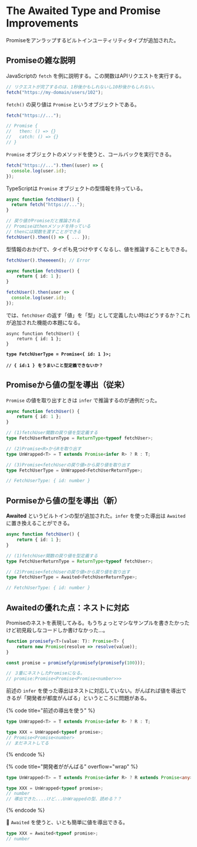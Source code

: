# The Awaited Type and Promise Improvements

Promiseをアンラップするビルトインユーティリティタイプが追加された。

## Promiseの雑な説明

JavaScriptの `fetch` を例に説明する。この関数はAPIリクエストを実行する。

```javascript
// リクエストが完了するのは、1秒後かもしれないし10秒後かもしれない。
fetch("https://my-domain/users/102");
```

`fetch()` の戻り値は `Promise` というオブジェクトである。

```javascript
fetch("https://...");

// Promise {
//   then: () => {}
//   catch: () => {}
// }
```

`Promise` オブジェクトのメソッドを使うと、コールバックを実行できる。

```javascript
fetch("https://...").then((user) => {
  console.log(user.id);
});
```

TypeScriptは `Promise` オブジェクトの型情報を持っている。

```typescript
async function fetchUser() {
  return fetch("https://...");
}

// 戻り値がPromiseだと推論される
// Promiseはthenメソッドを持っている
// thenには関数を渡すことができる
fetchUser().then(() => { ... });
```

型情報のおかげで、タイポも見つけやすくなるし、値を推論することもできる。

```typescript
fetchUser().theeeeen(); // Error
```

```typescript
async function fetchUser() {
    return { id: 1 };
}

fetchUser().then(user => {
  console.log(user.id);
});
```

では、`fetchUser` の返す「値」を「型」として定義したい時はどうするか？これが追加された機能の本題になる。

<pre class="language-typescript"><code class="lang-typescript">async function fetchUser() {
    return { id: 1 };
}

<strong>type FetchUserType = Promise&#x3C;{ id: 1 }>;
</strong><strong>
</strong><strong>// { id:1 } をうまいこと型定義できないか？</strong></code></pre>

## Promiseから値の型を導出（従来）

`Promise` の値を取り出すときは `infer` で推論するのが通例だった。

```typescript
async function fetchUser() {
    return { id: 1 };
}

// (1)fetchUser関数の戻り値を型定義する
type FetchUserReturnType = ReturnType<typeof fetchUser>;

// (2)Promise<R>からRを取り出す
type UnWrapped<T> = T extends Promise<infer R> ? R : T;

// (3)Promise<fetchUserの戻り値>から戻り値を取り出す
type FetchUserType = UnWrapped<FetchUserReturnType>;

// FetchUserType: { id: number }
```

## Pormiseから値の型を導出（新）

**Awaited** というビルトインの型が追加された。`infer` を使った導出は `Awaited` に置き換えることができる。

```typescript
async function fetchUser() {
    return { id: 1 };
}

// (1)fetchUser関数の戻り値を型定義する
type FetchUserReturnType = ReturnType<typeof fetchUser>;

// (2)Promise<fetchUserの戻り値>から戻り値を取り出す
type FetchUserType = Awaited<FetchUserReturnType>;

// FetchUserType: { id: number }
```

## Awaitedの優れた点：ネストに対応

Promiseのネストを表現してみる。もうちょっとマシなサンプルを書きたかったけど初見殺しなコードしか書けなかった...。

```typescript
function promisefy<T>(value: T): Promise<T> {
    return new Promise(resolve => resolve(value));
}

const promise = promisefy(promisefy(promisefy(100)));

// ３重にネストしたPromiseになる。
// promise:Promise<Promise<Promise<number>>>
```

前述の `infer` を使った導出はネストに対応していない。がんばれば値を導出できるが「開発者が都度がんばる」というところに問題がある。

{% code title="前述の導出を使う" %}
```typescript
type UnWrapped<T> = T extends Promise<infer R> ? R : T;

type XXX = UnWrapped<typeof promise>;
// Promise<Promise<number>
// まだネストしてる
```
{% endcode %}

{% code title="開発者ががんばる" overflow="wrap" %}
```typescript
type UnWrapped<T> = T extends Promise<infer R> ? R extends Promise<any> ? UnWrapped<R> : R : T;

type XXX = UnWrapped<typeof promise>;
// number
// 導出できた....けど...UnWrappedの型、読める？？
```
{% endcode %}

:tada: `Awaited` を使うと、いとも簡単に値を導出できる。

```typescript
type XXX = Awaited<typeof promise>;
// number
```
